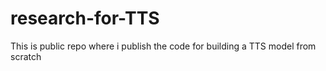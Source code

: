 # research-for-TTS
This is public repo where i publish the code for building a TTS model from scratch 
